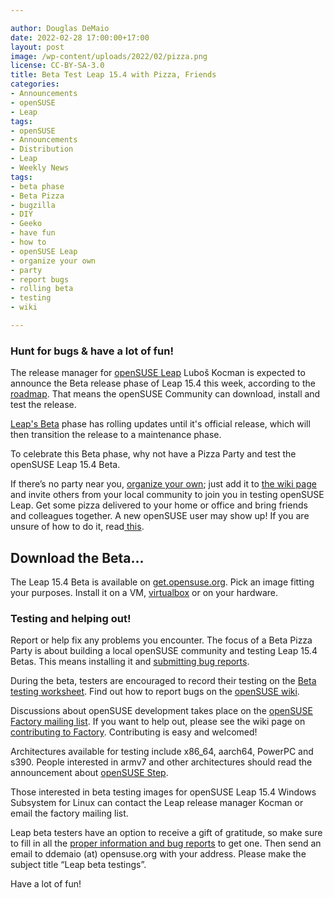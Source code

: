 ```yaml
---

author: Douglas DeMaio
date: 2022-02-28 17:00:00+17:00
layout: post
image: /wp-content/uploads/2022/02/pizza.png
license: CC-BY-SA-3.0
title: Beta Test Leap 15.4 with Pizza, Friends 
categories:
- Announcements
- openSUSE
- Leap
tags:
- openSUSE
- Announcements
- Distribution
- Leap
- Weekly News
tags:
- beta phase
- Beta Pizza
- bugzilla
- DIY
- Geeko
- have fun
- how to
- openSUSE Leap 
- organize your own
- party
- report bugs
- rolling beta
- testing
- wiki

---
```


### Hunt for bugs & have a lot of fun!

The release manager for [openSUSE Leap](https://get.opensuse.org) Luboš Kocman is expected to announce the Beta release phase of Leap 15.4 this week, according to the [roadmap](https://en.opensuse.org/openSUSE:Roadmap). That means the openSUSE Community can download, install and test the release.

[Leap's Beta](https://get.opensuse.org/testing/) phase has rolling updates until it's official release, which will then transition the release to a maintenance phase.

To celebrate this Beta phase, why not have a Pizza Party and test the openSUSE Leap 15.4 Beta.

If there’s no party near you, [organize your own](https://en.opensuse.org/openSUSE:BetaPizzaParty#Beta_Pizza_Party); just add it to [the wiki page](https://en.opensuse.org/openSUSE:BetaPizzaParty#Beta_Pizza_Party) and invite others from your local community to join you in testing openSUSE Leap. Get some pizza delivered to your home or office and bring friends and colleagues together. A new openSUSE user may show up! If you are unsure of how to do it, read[ this](https://en.opensuse.org/openSUSE:Launch_party_HOWTO).

## Download the Beta...

The Leap 15.4 Beta is available on [get.opensuse.org](https://get.opensuse.org/testing). Pick an image fitting your purposes. Install it on a VM, [virtualbox](https://www.virtualbox.org) or on your hardware. 

### Testing and helping out!

Report or help fix any problems you encounter. The focus of a Beta Pizza Party is about building a local openSUSE community and testing Leap 15.4 Betas. This means installing it and [submitting bug reports](https://en.opensuse.org/openSUSE:Submitting_bug_reports).

During the beta, testers are encouraged to record their testing on the [Beta testing worksheet](https://docs.google.com/spreadsheets/d/1AGKijKpKiJCB616-bHVoNQuhWHpQLHPWCb3m1p6gXPc/edit?usp=sharing). Find out how to report bugs on the [openSUSE wiki](//en.opensuse.org/openSUSE:Submitting_bug_reports).

Discussions about openSUSE development takes place on the [openSUSE Factory mailing list](https://lists.opensuse.org/archives/).  If you want to help out, please see the wiki page on [contributing to Factory](https://en.opensuse.org/openSUSE:How_to_contribute_to_Factory). Contributing is easy and welcomed!

Architectures available for testing include x86_64, aarch64, PowerPC and s390. People interested in armv7 and other architectures should read the announcement about [openSUSE Step](https://news.opensuse.org/2021/02/11/opensuse-new-project-looks-to-build-sle-on-more-architectures/).

Those interested in beta testing images for openSUSE Leap 15.4 Windows Subsystem for Linux can contact the Leap release manager Kocman or email the factory mailing list.

Leap beta testers have an option to receive a gift of gratitude, so make sure to fill in all the [proper information and bug reports](https://docs.google.com/spreadsheets/d/1AGKijKpKiJCB616-bHVoNQuhWHpQLHPWCb3m1p6gXPc/edit?usp=sharing) to get one. Then send an email to ddemaio (at) opensuse.org with your address. Please make the subject title “Leap beta testings”.

Have a lot of fun!

<meta name="openSUSE, Tumbleweed, Developers, sysadmin, user, Open Source, rolling release, gamers, uperuser, distrowatch, hacker, Linux, Kernel, kde, gnome, qt, openGL, tiktok, hulu" content="HTML,CSS,XML,JavaScript">
